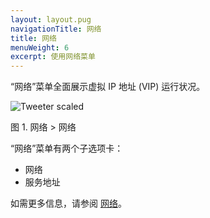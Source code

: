 ```yaml
---
layout: layout.pug
navigationTitle: 网络
title: 网络
menuWeight: 6
excerpt: 使用网络菜单
---
```


“网络”菜单全面展示虚拟 IP 地址 (VIP) 运行状况。

![Tweeter scaled](/zh/1.11/img/networking-ee.png)

图 1. 网络 > 网络

“网络”菜单有两个子选项卡：
- 网络
- 服务地址

如需更多信息，请参阅 [网络](/zh/1.11/networking/)。
